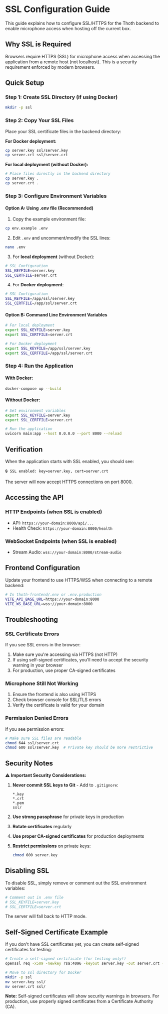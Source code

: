 # SSL Configuration Guide

This guide explains how to configure SSL/HTTPS for the Thoth backend to enable microphone access when hosting off the current box.

## Why SSL is Required

Browsers require HTTPS (SSL) for microphone access when accessing the application from a remote host (not localhost). This is a security requirement enforced by modern browsers.

## Quick Setup

### Step 1: Create SSL Directory (if using Docker)

```bash
mkdir -p ssl
```

### Step 2: Copy Your SSL Files

Place your SSL certificate files in the backend directory:

**For Docker deployment:**
```bash
cp server.key ssl/server.key
cp server.crt ssl/server.crt
```

**For local deployment (without Docker):**
```bash
# Place files directly in the backend directory
cp server.key .
cp server.crt .
```

### Step 3: Configure Environment Variables

#### Option A: Using .env file (Recommended)

1. Copy the example environment file:
```bash
cp env.example .env
```

2. Edit `.env` and uncomment/modify the SSL lines:
```bash
nano .env
```

3. For **local deployment** (without Docker):
```bash
# SSL Configuration
SSL_KEYFILE=server.key
SSL_CERTFILE=server.crt
```

4. For **Docker deployment**:
```bash
# SSL Configuration
SSL_KEYFILE=/app/ssl/server.key
SSL_CERTFILE=/app/ssl/server.crt
```

#### Option B: Command Line Environment Variables

```bash
# For local deployment
export SSL_KEYFILE=server.key
export SSL_CERTFILE=server.crt

# For Docker deployment
export SSL_KEYFILE=/app/ssl/server.key
export SSL_CERTFILE=/app/ssl/server.crt
```

### Step 4: Run the Application

#### With Docker:
```bash
docker-compose up --build
```

#### Without Docker:
```bash
# Set environment variables
export SSL_KEYFILE=server.key
export SSL_CERTFILE=server.crt

# Run the application
uvicorn main:app --host 0.0.0.0 --port 8000 --reload
```

## Verification

When the application starts with SSL enabled, you should see:
```
🔒 SSL enabled: key=server.key, cert=server.crt
```

The server will now accept HTTPS connections on port 8000.

## Accessing the API

### HTTP Endpoints (when SSL is enabled)
- API: `https://your-domain:8000/api/...`
- Health Check: `https://your-domain:8000/health`

### WebSocket Endpoints (when SSL is enabled)
- Stream Audio: `wss://your-domain:8000/stream-audio`

## Frontend Configuration

Update your frontend to use HTTPS/WSS when connecting to a remote backend:

```bash
# In thoth-frontend/.env or .env.production
VITE_API_BASE_URL=https://your-domain:8000
VITE_WS_BASE_URL=wss://your-domain:8000
```

## Troubleshooting

### SSL Certificate Errors

If you see SSL errors in the browser:
1. Make sure you're accessing via HTTPS (not HTTP)
2. If using self-signed certificates, you'll need to accept the security warning in your browser
3. For production, use proper CA-signed certificates

### Microphone Still Not Working

1. Ensure the frontend is also using HTTPS
2. Check browser console for SSL/TLS errors
3. Verify the certificate is valid for your domain

### Permission Denied Errors

If you see permission errors:
```bash
# Make sure SSL files are readable
chmod 644 ssl/server.crt
chmod 600 ssl/server.key  # Private key should be more restrictive
```

## Security Notes

⚠️ **Important Security Considerations:**

1. **Never commit SSL keys to Git** - Add to `.gitignore`:
   ```
   *.key
   *.crt
   *.pem
   ssl/
   ```

2. **Use strong passphrase** for private keys in production

3. **Rotate certificates** regularly

4. **Use proper CA-signed certificates** for production deployments

5. **Restrict permissions** on private keys:
   ```bash
   chmod 600 server.key
   ```

## Disabling SSL

To disable SSL, simply remove or comment out the SSL environment variables:

```bash
# Comment out in .env file
# SSL_KEYFILE=server.key
# SSL_CERTFILE=server.crt
```

The server will fall back to HTTP mode.

## Self-Signed Certificate Example

If you don't have SSL certificates yet, you can create self-signed certificates for testing:

```bash
# Create a self-signed certificate (for testing only!)
openssl req -x509 -newkey rsa:4096 -keyout server.key -out server.crt -days 365 -nodes

# Move to ssl directory for Docker
mkdir -p ssl
mv server.key ssl/
mv server.crt ssl/
```

**Note:** Self-signed certificates will show security warnings in browsers. For production, use properly signed certificates from a Certificate Authority (CA).

